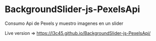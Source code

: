 # BackgroundSlider-js-PexelsApi

Consumo Api de Pexels y muestro imagenes en un slider

Live version => https://l3c45.github.io/BackgroundSlider-js-PexelsApi/
